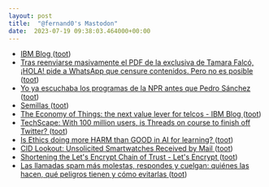 ```yaml
---
layout: post
title:  "@fernand0's Mastodon"
date:  2023-07-19 09:38:03.464000+00:00
---
```

*  [IBM Blog ](https://www.ibm.com/blog) ([toot](https://mastodon.social/@fernand0/110740077508281373))
*  [Tras reenviarse masivamente el PDF de la exclusiva de Tamara Falcó, ¡HOLA! pide a WhatsApp que censure contenidos. Pero no es posible ](https://www.genbeta.com/actualidad/reenviarse-masivamente-pdf-exclusiva-tamara-falco-hola-pide-a-whatsapp-que-censure-contenidos-no-posibl) ([toot](https://mastodon.social/@fernand0/110739887509112252))
*  [Yo ya escuchaba los programas de la NPR antes que Pedro Sánchez ](https://mastodon.social/@fernand0/110739735034093872) ([toot](https://mastodon.social/@fernand0/110739735034093872))
*  [Semillas ](https://avecesunafoto.wordpress.com/2023/07/18/semillas-3) ([toot](https://mastodon.social/@fernand0/110739655631042767))
*  [The Economy of Things: the next value lever for telcos - IBM Blog ](https://www.ibm.com/blog/the-economy-of-things-the-next-value-lever-for-telcos) ([toot](https://mastodon.social/@fernand0/110739522085733620))
*  [TechScape: With 100 million users, is Threads on course to finish off Twitter? ](https://www.theguardian.com/technology/2023/jul/11/techscape-meta-threads-twitte) ([toot](https://mastodon.social/@fernand0/110736259242944569))
*  [Is Ethics doing more HARM than GOOD in AI for learning? ](http://donaldclarkplanb.blogspot.com/2023/07/ethics-ai-and-moral-high-horses-6.htm) ([toot](https://mastodon.social/@fernand0/110735927496952388))
*  [CID Lookout: Unsolicited Smartwatches Received by Mail ](https://www.cid.army.mil/Media/Press-Center/Article-Display/Article/3429159/cid-lookout-unsolicited-smartwatches-received-by-mail/http%3A%2F%2Fwww.cid.army.mil%2FMedia%2FPress-Center%2FArticle-Display%2FArticle%2F3429159%2Fcid-lookout-unsolicited-smartwatches-received-by-mail%2) ([toot](https://mastodon.social/@fernand0/110735768961452684))
*  [Shortening the Let's Encrypt Chain of Trust -  Let's Encrypt ](https://letsencrypt.org/2023/07/10/cross-sign-expiration.htm) ([toot](https://mastodon.social/@fernand0/110735603512997200))
*  [Las llamadas spam más molestas, respondes y cuelgan: quiénes las hacen, qué peligros tienen y cómo evitarlas ](https://www.xatakandroid.com/seguridad/te-llaman-telefono-coges-cuelgan-quienes-hacen-estas-llamadas-que-peligros-tiene) ([toot](https://mastodon.social/@fernand0/110734923100074671))
